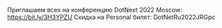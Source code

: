 ﻿---
Number: 61
Title: Оптимизация регионов, формализация Memory Model, шустрый WASI
PublishDate: 2022-11-15T23:02:31Z
Authors:
  - Анатолий Кулаков
  - Игорь Лабутин
Mastering: Игорь Лабутин
Music:
  Максим Аршинов «Pensive yeti.0.1»: https://hightech.group/ru/about
Patrons:
  - Александр
  - Сергей
  - Владислав
  - Алексей
  - Шевченко Антон
  - Илья
  - Гурий Самарин
Home: https://radiodotnet.mave.digital/ep-62
Audio: https://api.mave.digital/storage/podcasts/dc1a2f8c-50cd-4584-a46a-723efadc6e1e/episodes/9a443bc7-f513-40af-90d7-a3fdab00f7f4.mp3
Video: https://www.youtube.com/watch?v=DhJl6VRVSEY
Topics:

  - Subject: Entity Framework 7 performance improvements
    Timestamp: 00:01:41
    Links:
      - https://davecallan.com/entity-framework-7-performance-improvements/
      - https://davecallan.com/how-to-use-hilo-with-entity-framework/

  - Subject: Performance improvements in ASP.NET Core 7
    Timestamp: 00:13:05
    Links:
      - https://devblogs.microsoft.com/dotnet/performance-improvements-in-aspnet-core-7/
      - https://www.youtube.com/watch?v=wneg4f9ZmwY

  - Subject: .NET 7 Performance Improvements in .NET MAUI
    Timestamp: 00:29:35
    Links:
      - https://devblogs.microsoft.com/dotnet/dotnet-7-performance-improvements-in-dotnet-maui/
      - https://github.com/jonathanpeppers/measure-startup

  - Subject: Adding Experimental HTTP Methods To ASP.NET Core
    Timestamp: 00:42:05
    Links:
      - https://khalidabuhakmeh.com/adding-experimental-http-methods-to-aspnet-core

  - Subject: .NET Memory Model Document
    Timestamp: 00:54:15
    Links:
      - https://github.com/dotnet/runtime/pull/75790
      - https://www.youtube.com/watch?v=6wZVpg2SyJQ&t=1s

  - Subject: Using WASM and WASI to run .NET 7 on a Raspberry PI
    Timestamp: 01:00:45
    Links:
      - https://laurentkempe.com/2022/10/29/using-wasm-and-wasi-to-run-dotnet-7-on-a-raspberry-pi-zero-2-w/

  - Subject: Write barrier optimizations in regions
    Timestamp: 01:12:00
    Links:
      - https://maoni0.medium.com/write-barrier-optimizations-in-regions-984bde6c0ffc

  - Subject: When to refactor
    Timestamp: 01:27:16
    Links:
      - https://blog.ploeh.dk/2022/09/19/when-to-refactor/

  - Subject: Кратко о разном
    Timestamp: 01:42:30
    Links:
      - https://twitter.com/davidfowl/status/1588942067157594112
      - https://github.com/icsharpcode/ILSpy/releases/tag/v8.0-preview2
      - https://techcommunity.microsoft.com/t5/public-sector-blog/microsoft-open-sources-its-software-bill-of-materials-sbom/ba-p/3584117
      - https://csharpcodingguidelines.com/
      - https://steven-giesel.com/blogPost/d376a46c-ec5b-4e37-81b3-23772c47ed85

---
Приглашаем всех на конференцию DotNext 2022 Moscow:
https://bit.ly/3H3YPZU
Скидка на Personal билет: DotNetRu2022JRGpc
